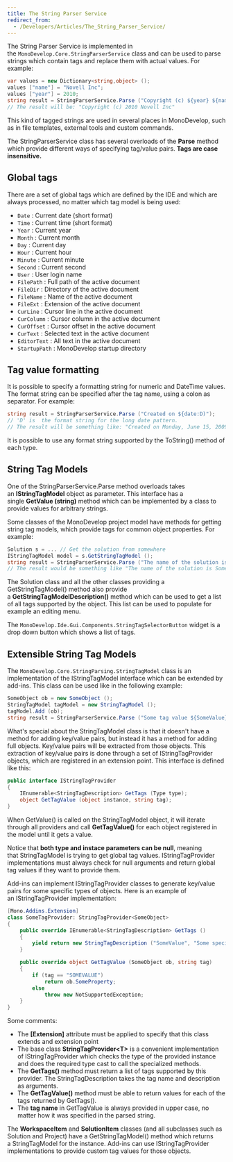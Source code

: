```yaml
---
title: The String Parser Service
redirect_from:
  - /Developers/Articles/The_String_Parser_Service/
---
```


The String Parser Service is implemented in the `MonoDevelop.Core.StringParserService` class and can be used to parse strings which contain tags and replace them with actual values. For example:

``` csharp
var values = new Dictionary<string,object> ();
values ["name"] = "Novell Inc";
values ["year"] = 2010;
string result = StringParserService.Parse ("Copyright (c) ${year} ${name)", values);
// The result will be: "Copyright (c) 2010 Novell Inc"
```

This kind of tagged strings are used in several places in MonoDevelop, such as in file templates, external tools and custom commands.

The StringParserService class has several overloads of the **Parse** method which provide different ways of specifying tag/value pairs. **Tags are case insensitive.**

Global tags
-----------

There are a set of global tags which are defined by the IDE and which are always processed, no matter which tag model is being used:

- `Date`        : Current date (short format)
- `Time`        : Current time (short format)
- `Year`        : Current year
- `Month`       : Current month
- `Day`         : Current day
- `Hour`        : Current hour
- `Minute`      : Current minute
- `Second`      : Current second
- `User`        : User login name
- `FilePath`    : Full path of the active document
- `FileDir`     : Directory of the active document
- `FileName`    : Name of the active document
- `FileExt`     : Extension of the active document
- `CurLine`     : Cursor line in the active document
- `CurColumn`   : Cursor column in the active document
- `CurOffset`   : Cursor offset in the active document
- `CurText`     : Selected text in the active document
- `EditorText`  : All text in the active document
- `StartupPath` : MonoDevelop startup directory

Tag value formatting
--------------------

It is possible to specify a formatting string for numeric and DateTime values. The format string can be specified after the tag name, using a colon as separator. For example:

``` csharp
string result = StringParserService.Parse ("Created on ${date:D)");
// 'D' is  the format string for the long date pattern.
// The result will be something like: "Created on Monday, June 15, 2009"
```

It is possible to use any format string supported by the ToString() method of each type.

String Tag Models
-----------------

One of the StringParserService.Parse method overloads takes an **IStringTagModel** object as parameter. This interface has a single **GetValue (string)** method which can be implemented by a class to provide values for arbitrary strings.

Some classes of the MonoDevelop project model have methods for getting string tag models, which provide tags for common object properties. For example:

``` csharp
Solution s = ... // Get the solution from somewhere
IStringTagModel model = s.GetStringTagModel ();
string result = StringParserService.Parse ("The name of the solution is ${SolutionName}", model);
// The result would be something like "The name of the solution is SomeSolution"
```

The Solution class and all the other classes providing a GetStringTagModel() method also provide a **GetStringTagModelDescription()** method which can be used to get a list of all tags supported by the object. This list can be used to populate for example an editing menu.

The `MonoDevelop.Ide.Gui.Components.StringTagSelectorButton` widget is a drop down button which shows a list of tags.

Extensible String Tag Models
----------------------------

The `MonoDevelop.Core.StringParsing.StringTagModel` class is an implementation of the IStringTagModel interface which can be extended by add-ins. This class can be used like in the following example:

``` csharp
SomeObject ob = new SomeObject ();
StringTagModel tagModel = new StringTagModel ();
tagModel.Add (ob);
string result = StringParserService.Parse ("Some tag value ${SomeValue}", tagModel);
```

What's special about the StringTagModel class is that it doesn't have a method for adding key/value pairs, but instead it has a method for adding full objects. Key/value pairs will be extracted from those objects. This extraction of key/value pairs is done through a set of IStringTagProvider objects, which are registered in an extension point. This interface is defined like this:

``` csharp
public interface IStringTagProvider
{
    IEnumerable<StringTagDescription> GetTags (Type type);
    object GetTagValue (object instance, string tag);
}
```

When GetValue() is called on the StringTagModel object, it will iterate through all providers and call **GetTagValue()** for each object registered in the model until it gets a value.

Notice that **both type and instace parameters can be null**, meaning that StringTagModel is trying to get global tag values. IStringTagProvider implementations must always check for null arguments and return global tag values if they want to provide them.

Add-ins can implement IStringTagProvider classes to generate key/value pairs for some specific types of objects. Here is an example of an IStringTagProvider implementation:

``` csharp
[Mono.Addins.Extension]
class SomeTagProvider: StringTagProvider<SomeObject>
{
    public override IEnumerable<StringTagDescription> GetTags ()
    {
        yield return new StringTagDescription ("SomeValue", "Some special value");
    }

    public override object GetTagValue (SomeObject ob, string tag)
    {
        if (tag == "SOMEVALUE")
            return ob.SomeProperty;
        else
            throw new NotSupportedException;
    }
}
```

Some comments:

- The **[Extension]** attribute must be applied to specify that this class extends and extension point
- The base class **StringTagProvider\<T\>** is a convenient implementation of IStringTagProvider which checks the type of the provided instance and does the required type cast to call the specialized methods.
- The **GetTags()** method must return a list of tags supported by this provider. The StringTagDescription takes the tag name and description as arguments.
- The **GetTagValue()** method must be able to return values for each of the tags returned by GetTags().
- The **tag name** in GetTagValue is always provided in upper case, no matter how it was specified in the parsed string.

The **WorkspaceItem** and **SolutionItem** classes (and all subclasses such as Solution and Project) have a GetStringTagModel() method which returns a StringTagModel for the instance. Add-ins can use IStringTagProvider implementations to provide custom tag values for those objects.
